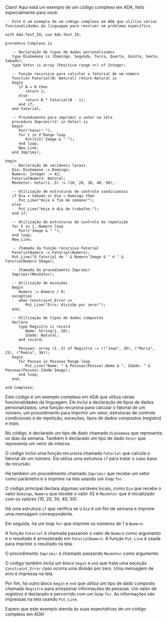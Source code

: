 Claro! Aqui está um exemplo de um código complexo em ADA, feito especialmente para você:

```
-- Este é um exemplo de um código complexo em ADA que utiliza várias funcionalidades da linguagem para resolver um problema específico.

with Ada.Text_IO; use Ada.Text_IO;

procedure Complexo is

   -- Declaração de tipos de dados personalizados
   type DiaSemana is (Domingo, Segunda, Terca, Quarta, Quinta, Sexta, Sabado);
   type Vetor is array (Positive range <>) of Integer;

   -- Função recursiva para calcular o fatorial de um número
   function Fatorial(N: Natural) return Natural is
   begin
      if N = 0 then
         return 1;
      else
         return N * Fatorial(N - 1);
      end if;
   end Fatorial;

   -- Procedimento para imprimir o vetor na tela
   procedure Imprimir(V: in Vetor) is
   begin
      Put("Vetor: ");
      for I in V'Range loop
         Put(V(I)'Image & " ");
      end loop;
      New_Line;
   end Imprimir;

begin
   -- Declaração de variáveis locais
   Dia: DiaSemana := Domingo;
   Numero: Integer := 42;
   FatorialNumero: Natural;
   MeuVetor: Vetor(1..5) := (10, 20, 30, 40, 50);

   -- Utilização de estruturas de controle condicionais
   if Dia = Sabado or Dia = Domingo then
      Put_Line("Hoje é fim de semana!");
   else
      Put_Line("Hoje é dia de trabalho.");
   end if;

   -- Utilização de estruturas de controle de repetição
   for I in 1..Numero loop
      Put(I'Image & " ");
   end loop;
   New_Line;

   -- Chamada da função recursiva Fatorial
   FatorialNumero := Fatorial(Numero);
   Put_Line("O fatorial de " & Numero'Image & " é " & FatorialNumero'Image);

   -- Chamada do procedimento Imprimir
   Imprimir(MeuVetor);

   -- Utilização de exceções
   begin
      Numero := Numero / 0;
   exception
      when Constraint_Error =>
         Put_Line("Erro: divisão por zero!");
   end;

   -- Utilização de tipos de dados compostos
   declare
      type Registro is record
         Nome: String(1..10);
         Idade: Natural;
      end record;

      Pessoas: array (1..3) of Registro := (("Joao", 20), ("Maria", 25), ("Pedro", 30));
   begin
      for Pessoa in Pessoas'Range loop
         Put_Line("Nome: " & Pessoas(Pessoa).Nome & ", Idade: " & Pessoas(Pessoa).Idade'Image);
      end loop;
   end;

end Complexo;
```

Este código é um exemplo complexo em ADA que utiliza várias funcionalidades da linguagem. Ele inclui a declaração de tipos de dados personalizados, uma função recursiva para calcular o fatorial de um número, um procedimento para imprimir um vetor, estruturas de controle condicionais e de repetição, exceções, tipos de dados compostos (registro) e mais.

No código, é declarado um tipo de dado chamado `DiaSemana` que representa os dias da semana. Também é declarado um tipo de dado `Vetor` que representa um vetor de inteiros.

O código inclui uma função recursiva chamada `Fatorial` que calcula o fatorial de um número. Ela utiliza uma estrutura `if` para tratar o caso base da recursão.

Há também um procedimento chamado `Imprimir` que recebe um vetor como parâmetro e o imprime na tela usando um loop `for`.

O código principal declara algumas variáveis locais, como `Dia` que recebe o valor `Domingo`, `Numero` que recebe o valor 42 e `MeuVetor` que é inicializado com os valores (10, 20, 30, 40, 50).

Há uma estrutura `if` que verifica se o `Dia` é um fim de semana e imprime uma mensagem correspondente.

Em seguida, há um loop `for` que imprime os números de 1 a `Numero`.

A função `Fatorial` é chamada passando o valor de `Numero` como argumento e o resultado é armazenado em `FatorialNumero`. A função `Put_Line` é usada para imprimir o resultado na tela.

O procedimento `Imprimir` é chamado passando `MeuVetor` como argumento.

O código também inclui um bloco `begin` e `end` que trata uma exceção `Constraint_Error` caso ocorra uma divisão por zero. Uma mensagem de erro é impressa na tela.

Por fim, há outro bloco `begin` e `end` que utiliza um tipo de dado composto chamado `Registro` para armazenar informações de pessoas. Um vetor de registros é declarado e percorrido com um loop `for`. As informações são impressas na tela usando `Put_Line`.

Espero que este exemplo atenda às suas expectativas de um código complexo em ADA!